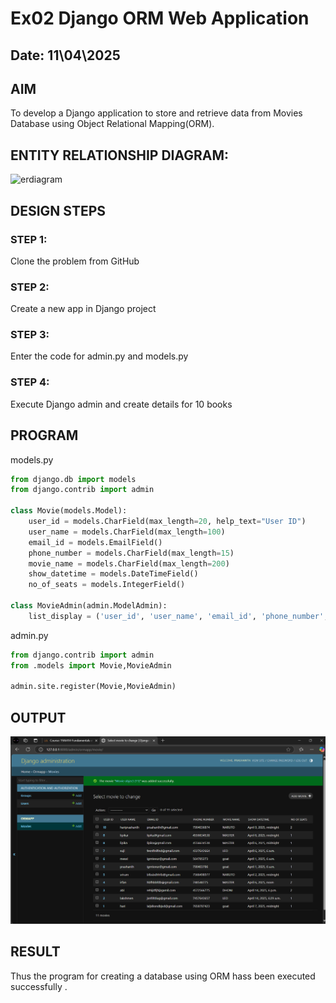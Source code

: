 # Ex02 Django ORM Web Application
## Date: 11\04\2025

## AIM
To develop a Django application to store and retrieve data from Movies Database using Object Relational Mapping(ORM).

## ENTITY RELATIONSHIP DIAGRAM:

![erdiagram ](https://github.com/user-attachments/assets/feffadfd-bd58-41e0-ba5d-6c764c23dd1c)






## DESIGN STEPS

### STEP 1:
Clone the problem from GitHub

### STEP 2:
Create a new app in Django project

### STEP 3:
Enter the code for admin.py and models.py

### STEP 4:
Execute Django admin and create details for 10 books

## PROGRAM

models.py
```py
from django.db import models
from django.contrib import admin

class Movie(models.Model):
    user_id = models.CharField(max_length=20, help_text="User ID")
    user_name = models.CharField(max_length=100)
    email_id = models.EmailField()
    phone_number = models.CharField(max_length=15)
    movie_name = models.CharField(max_length=200)
    show_datetime = models.DateTimeField()
    no_of_seats = models.IntegerField()

class MovieAdmin(admin.ModelAdmin):
    list_display = ('user_id', 'user_name', 'email_id', 'phone_number', 'movie_name', 'show_datetime', 'no_of_seats')
```

admin.py
```py
from django.contrib import admin
from .models import Movie,MovieAdmin

admin.site.register(Movie,MovieAdmin)
```





## OUTPUT
![alt text](image.png)



## RESULT
Thus the program for creating a database using ORM hass been executed successfully .
